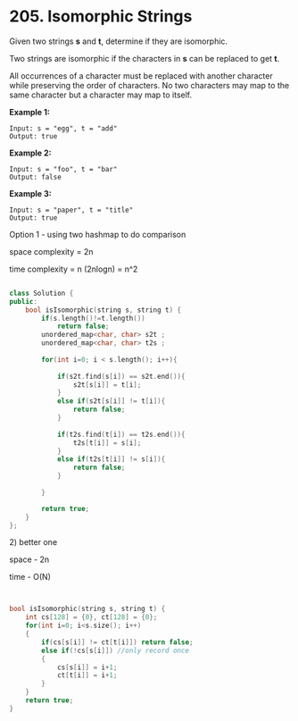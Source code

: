 # 205. Isomorphic Strings



Given two strings **s** and **t**, determine if they are isomorphic.

Two strings are isomorphic if the characters in **s** can be replaced to get **t**.

All occurrences of a character must be replaced with another character while preserving the order of characters. No two characters may map to the same character but a character may map to itself.

**Example 1:**

```text
Input: s = "egg", t = "add"
Output: true
```

**Example 2:**

```text
Input: s = "foo", t = "bar"
Output: false
```

**Example 3:**

```text
Input: s = "paper", t = "title"
Output: true
```

Option 1 - using two hashmap to do comparison 

space complexity = 2n

time complexity = n \(2nlogn\) = n^2

```cpp

class Solution {
public:
    bool isIsomorphic(string s, string t) {
        if(s.length()!=t.length())
            return false;
        unordered_map<char, char> s2t ;
        unordered_map<char, char> t2s ;
        
        for(int i=0; i < s.length(); i++){
        
            if(s2t.find(s[i]) == s2t.end()){
                s2t[s[i]] = t[i];
            }
            else if(s2t[s[i]] != t[i]){
                return false;
            }
            
            if(t2s.find(t[i]) == t2s.end()){
                t2s[t[i]] = s[i];
            }
            else if(t2s[t[i]] != s[i]){
                return false;
            }
            
        }

        return true;
    }
};
```

2\) better one 

space - 2n

time - O\(N\)

```cpp


bool isIsomorphic(string s, string t) {
    int cs[128] = {0}, ct[128] = {0};
    for(int i=0; i<s.size(); i++)
    {
        if(cs[s[i]] != ct[t[i]]) return false;
        else if(!cs[s[i]]) //only record once
        {
            cs[s[i]] = i+1;
            ct[t[i]] = i+1;
        }
    }
    return true;
}
```

